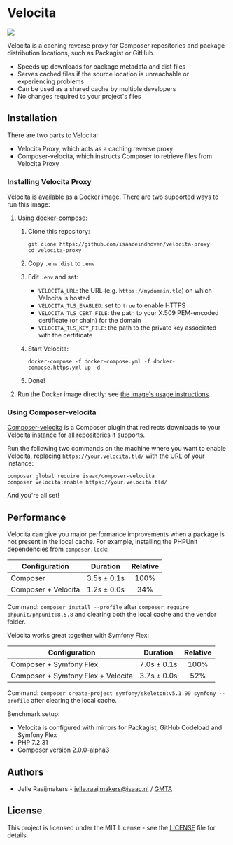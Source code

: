# Velocita

[![](https://images.microbadger.com/badges/version/isaaceindhoven/velocita-proxy.svg)](https://hub.docker.com/r/isaaceindhoven/velocita-proxy)

Velocita is a caching reverse proxy for Composer repositories and package distribution locations, such as Packagist or GitHub.

* Speeds up downloads for package metadata and dist files
* Serves cached files if the source location is unreachable or experiencing problems
* Can be used as a shared cache by multiple developers
* No changes required to your project's files

## Installation

There are two parts to Velocita:

* Velocita Proxy, which acts as a caching reverse proxy
* Composer-velocita, which instructs Composer to retrieve files from Velocita Proxy

### Installing Velocita Proxy

Velocita is available as a Docker image. There are two supported ways to run this image:

1. Using [docker-compose](https://docs.docker.com/compose/):

    1. Clone this repository:

        ```
        git clone https://github.com/isaaceindhoven/velocita-proxy
        cd velocita-proxy
        ```

    2. Copy `.env.dist` to `.env`
    3. Edit `.env` and set:

        * `VELOCITA_URL`: the URL (e.g. `https://mydomain.tld`) on which Velocita is hosted
        * `VELOCITA_TLS_ENABLED`: set to `true` to enable HTTPS
        * `VELOCITA_TLS_CERT_FILE`: the path to your X.509 PEM-encoded certificate (or chain) for the domain
        * `VELOCITA_TLS_KEY_FILE`: the path to the private key associated with the certificate

    4. Start Velocita:

        ```
        docker-compose -f docker-compose.yml -f docker-compose.https.yml up -d
        ```

    5. Done!

2. Run the Docker image directly: see [the image's usage instructions](proxy/README.md).

### Using Composer-velocita

[Composer-velocita](https://github.com/isaaceindhoven/composer-velocita) is a Composer plugin that redirects downloads
to your Velocita instance for all repositories it supports.

Run the following two commands on the machine where you want to enable Velocita, replacing `https://your.velocita.tld/`
with the URL of your instance:

```
composer global require isaac/composer-velocita
composer velocita:enable https://your.velocita.tld/
```

And you're all set!

## Performance

Velocita can give you major performance improvements when a package is not present in the local cache. For example,
installing the PHPUnit dependencies from `composer.lock`:

| Configuration       | Duration     | Relative |
| ------------------- |:------------:|:--------:|
| Composer            |  3.5s ± 0.1s |   100%   |
| Composer + Velocita |  1.2s ± 0.0s |    34%   |

Command: `composer install --profile` after `composer require phpunit/phpunit:8.5.8` and clearing both the local cache
and the vendor folder.

Velocita works great together with Symfony Flex:

| Configuration                      | Duration    | Relative |
| ---------------------------------- |:-----------:|:--------:|
| Composer + Symfony Flex            | 7.0s ± 0.1s |   100%   |
| Composer + Symfony Flex + Velocita | 3.7s ± 0.0s |    52%   |

Command: `composer create-project symfony/skeleton:v5.1.99 symfony --profile` after clearing the local cache.

Benchmark setup:

* Velocita is configured with mirrors for Packagist, GitHub Codeload and Symfony Flex
* PHP 7.2.31
* Composer version 2.0.0-alpha3

## Authors

* Jelle Raaijmakers - [jelle.raaijmakers@isaac.nl](mailto:jelle.raaijmakers@isaac.nl) / [GMTA](https://github.com/GMTA)

## License

This project is licensed under the MIT License - see the [LICENSE](LICENSE) file for details.
